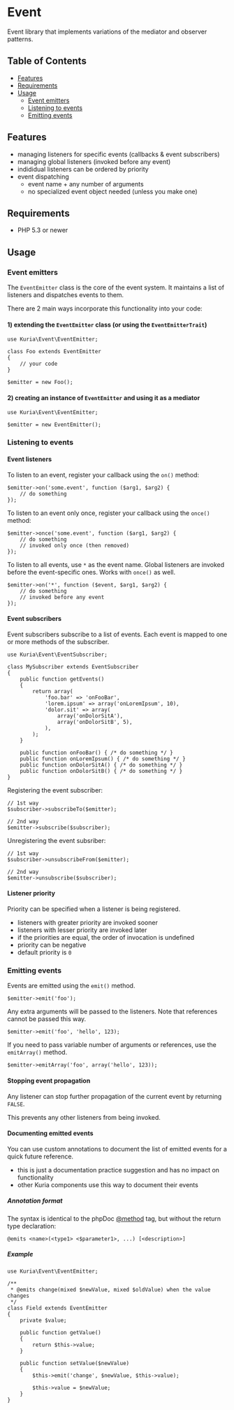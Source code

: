 Event
=====

Event library that implements variations of the mediator and observer patterns.


## Table of Contents

- [Features](#features)
- [Requirements](#requirements)
- [Usage](#usage)
    - [Event emitters](#event-emitters)
    - [Listening to events](#listeners)
    - [Emitting events](#emitting)


## <a name="features"></a> Features

- managing listeners for specific events (callbacks & event subscribers)
- managing global listeners (invoked before any event)
- indididual listeners can be ordered by priority
- event dispatching
    - event name + any number of arguments
    - no specialized event object needed (unless you make one)


## <a name="requirements"></a> Requirements

- PHP 5.3 or newer


## <a name="usage"></a> Usage

### <a name="event-emitters"></a> Event emitters

The `EventEmitter` class is the core of the event system. It maintains a list of listeners
and dispatches events to them.

There are 2 main ways incorporate this functionality into your code:

#### 1) extending the `EventEmitter` class (or using the `EventEmitterTrait`)

    use Kuria\Event\EventEmitter;
    
    class Foo extends EventEmitter
    {
        // your code
    }

    $emitter = new Foo();

#### 2) creating an instance of `EventEmitter` and using it as a mediator

    use Kuria\Event\EventEmitter;
    
    $emitter = new EventEmitter();


### <a name="listeners"></a> Listening to events

#### Event listeners

To listen to an event, register your callback using the `on()` method:

    $emitter->on('some.event', function ($arg1, $arg2) {
        // do something
    });

To listen to an event only once, register your callback using the `once()` method:

    $emitter->once('some.event', function ($arg1, $arg2) {
        // do something
        // invoked only once (then removed)
    });

To listen to all events, use `*` as the event name. Global listeners are
invoked before the event-specific ones. Works with `once()` as well.

    $emitter->on('*', function ($event, $arg1, $arg2) {
        // do something
        // invoked before any event
    });


#### Event subscribers

Event subscribers subscribe to a list of events. Each event is mapped to one or more methods
of the subscriber.

    use Kuria\Event\EventSubscriber;

    class MySubscriber extends EventSubscriber
    {
        public function getEvents()
        {
            return array(
                'foo.bar' => 'onFooBar',
                'lorem.ipsum' => array('onLoremIpsum', 10),
                'dolor.sit' => array(
                    array('onDolorSitA'),
                    array('onDolorSitB', 5),
                ),
            );
        }

        public function onFooBar() { /* do something */ }
        public function onLoremIpsum() { /* do something */ }
        public function onDolorSitA() { /* do something */ }
        public function onDolorSitB() { /* do something */ }
    }

Registering the event subscriber:

    // 1st way
    $subscriber->subscribeTo($emitter);

    // 2nd way
    $emitter->subscribe($subscriber);

Unregistering the event subsriber:

    // 1st way
    $subscriber->unsubscribeFrom($emitter);

    // 2nd way
    $emitter->unsubscribe($subscriber);


#### Listener priority

Priority can be specified when a listener is being registered.

- listeners with greater priority are invoked sooner
- listeners with lesser priority are invoked later
- if the priorities are equal, the order of invocation is undefined
- priority can be negative
- default priority is `0`


### <a name="emitting"></a> Emitting events

Events are emitted using the `emit()` method.

    $emitter->emit('foo');

Any extra arguments will be passed to the listeners. Note that references cannot be passed
this way.

    $emitter->emit('foo', 'hello', 123);

If you need to pass variable number of arguments or references, use the `emitArray()` method.

    $emitter->emitArray('foo', array('hello', 123));


#### Stopping event propagation

Any listener can stop further propagation of the current event by returning `FALSE`.

This prevents any other listeners from being invoked.


#### Documenting emitted events

You can use custom annotations to document the list of emitted events for a quick future reference.

- this is just a documentation practice suggestion and has no impact on functionality
- other Kuria components use this way to document their events


##### Annotation format

The syntax is identical to the phpDoc [@method](http://phpdoc.org/docs/latest/references/phpdoc/tags/method.html) tag, but without the return type declaration:

    @emits <name>(<type1> <$parameter1>, ...) [<description>]


##### Example

    use Kuria\Event\EventEmitter;

    /**
     * @emits change(mixed $newValue, mixed $oldValue) when the value changes
     */
    class Field extends EventEmitter
    {
        private $value;

        public function getValue()
        {
            return $this->value;
        }

        public function setValue($newValue)
        {
            $this->emit('change', $newValue, $this->value);

            $this->value = $newValue;
        }
    }
